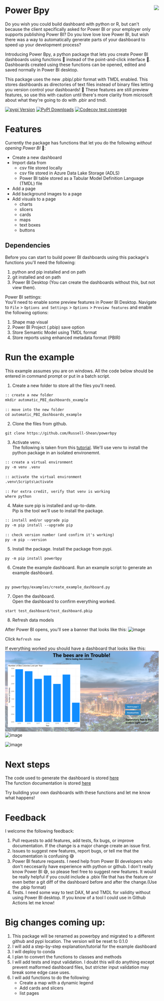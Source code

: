 # Power Bpy <a href="https://powerbpy.readthedocs.io/en/latest/powerbpy.html"><img src="https://github.com/user-attachments/assets/e372239d-5c28-4ed1-acf6-fb96a03b8a1a" align="right" height="240" /></a>  
Do you wish you could build dashboard with python or R, but can't because the client specifically asked for Power BI or your employer only supports publishing Power BI? Do you love love love Power BI, but wish there was a way to automatically generate parts of your dashboard to speed up your development process?      


Introducing Power Bpy, a python package that lets you create Power BI dashboards using functions 💪 instead of the point-and-click interface 🥹. Dashboards created using these functions can be opened, edited and saved normally in Power BI desktop.       

This package uses the new .pbip/.pbir format with TMDL enabled. This stores dashboards as directories of text files instead of binary files letting you version control your dashboards! 🥳 These features are still preview features, so use this with caution until there's more clarity from microsoft about what they're going to do with .pbir and tmdl.       

[![pypi Version](https://img.shields.io/pypi/v/powerbpy.svg?style=flat-square&logo=pypi&logoColor=white)](https://pypi.org/project/powerbpy/)
[![PyPI Downloads](https://static.pepy.tech/badge/powerbpy)](https://pepy.tech/projects/powerbpy)
[![Codecov test coverage](https://codecov.io/gh/Russell-Shean/powerbpy/branch/master/graph/badge.svg)](https://app.codecov.io/gh/Russell-Shean/powerbpy?branch=master)

           
# Features      
Currently the package has functions that let you do the following *without opening Power BI* 🥳:     
- Create a new dashboard
- Import data from
  - csv file stored locally 
  - csv file stored in Azure Data Lake Storage (ADLS)
  - Power BI table stored as a Tabular Model Definition Language (TMDL) file
- Add a page
- Add background images to a page
- Add visuals to a page
  - charts
  - slicers
  - cards
  - maps
  - text boxes
  - buttons

## Dependencies    
Before you can start to build power BI dashboards using this package's functions you'll need the following:           
1. python and pip installed and on path
2. git installed and on path
3. Power BI Desktop (You can create the dashboards without this, but not view them).

Power BI settings:      
You'll need to enable some preview features in Power BI Desktop. Navigate to `File` > `Options and Settings` > `Options` > `Preview features` and enable the following options:            
1. Shape map visual
2. Power BI Project (.pbip) save option
3. Store Semantic Model using TMDL format
4. Store reports using enhanced metadata format (PBIR)


# Run the example
This example assumes you are on windows. All the code below should be entered in command prompt or put in a batch script.      

1. Create a new folder to store all the files you'll need.    
```batchfile
:: create a new folder
mkdir automatic_PBI_dashboards_example

:: move into the new folder
cd automatic_PBI_dashboards_example
```
2. Clone the files from github.    
```batchfile
git clone https://github.com/Russell-Shean/powerbpy
```
3. Activate venv.    
The following is taken from this <a href="https://packaging.python.org/en/latest/guides/installing-using-pip-and-virtual-environments/">tutorial</a>. We'll use venv to install the python package in an isolated environemnt.   
```batchfile
:: create a virtual environment
py -m venv .venv

:: activate the virtual environment
.venv\Scripts\activate

:: For extra credit, verify that venv is working
where python

```

4. Make sure pip is installed and up-to-date.    
Pip is the tool we'll use to install the package.  
```batchfile
:: install and/or upgrade pip
py -m pip install --upgrade pip

:: check version number (and confirm it's working)
py -m pip --version

```   
   
5. Install the package.
Install the package from pypi.     
```batchfile
py -m pip install powerbpy

```     

6. Create the example dashboard.
Run an example script to generate an example dashboard.
```batchfile

py powerbpy/examples/create_example_dashboard.py

```     
    
7. Open the dashboard.      
Open the dashboard to confirm everything worked. 
```
start test_dashboard/test_dashboard.pbip
```

8. Refresh data models

After Power BI opens, you'll see a banner that looks like this:
![image](https://github.com/user-attachments/assets/e71b04b0-7402-4544-9fda-ff9d898df614)      

Click `Refresh now`      

If everything worked you should have a dashboard that looks like this:     
![image](./docs/assets/images/page1.png)     
![image](https://github.com/user-attachments/assets/1dd0c4ee-469d-40b2-ab20-ef3da3fcdb66)        

![image](https://github.com/user-attachments/assets/3bdab36e-5fdc-47fc-9ddf-64a69e3fbd21)       

# Next steps
The code used to generate the dashboard is stored <a href= "https://github.com/Russell-Shean/powerbpy/blob/main/examples/create_example_dashboard.py">here</a>      
The function documentation is stored <a href="https://powerbpy.readthedocs.io/en/latest/powerbpy.html">here</a>       

Try building your own dashboards with these functions and let me know what happens!   

# Feedback    
I welcome the following feedback:    
1. Pull requests to add features, add tests, fix bugs, or improve documentation. If the change is a major change create an issue first.
2. Issues to suggest new features, report bugs, or tell me that the documentation is confusing 😅
3. Power BI feature requests. I need help from Power BI developers who don't neccesarily have experience with python or github. I don't really know Power BI 😅, so please feel free to suggest new features. It would be really helpful if you could include a .pbix file that has the feature or even better a git diff of the dashboard before and after the change.(Use the .pbip format)
4. Tests. I need some way to test DAX, M and TMDL for validity without using Power BI desktop. If you know of a tool I could use in Github Actions let me know! 

# Big changes coming up:    
1. This package will be renamed as powerbpy and migrated to a different github and pypi location. The version will be reset to 0.1.0
2. I will add a step-by-step explanation/tutorial for the example dashboard
3. I will deploy to conda
4. I plan to convert the functions to classes and methods
5. I will add tests and input validation. I doubt this will do anything except prevent malformed dashboard files, but stricter input validation may break some edge case uses. 
6. I will add functions to do the following:
   - Create a map with a dynamic legend
   - Add cards and slicers
   - list pages




